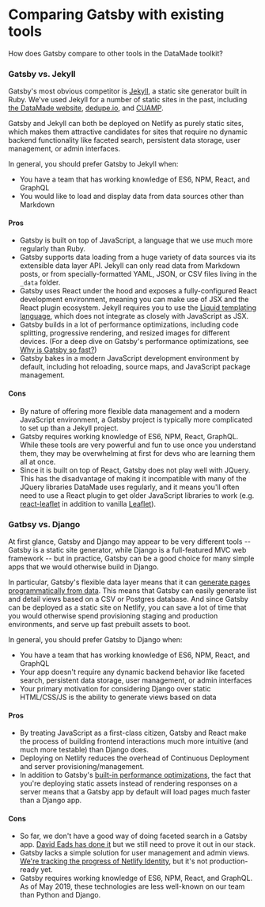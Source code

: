 # Comparing Gatsby with existing tools

How does Gatsby compare to other tools in the DataMade toolkit?

### Gatsby vs. Jekyll

Gatsby's most obvious competitor is [Jekyll](https://jekyllrb.com/), a static site generator built in Ruby. We've used Jekyll for a number of static sites in the past, including [the DataMade website](https://github.com/datamade/datamade.us), [dedupe.io](https://github.com/dedupeio/dedupe.io), and [CUAMP](https://github.com/datamade/CUAMP-live).

Gatsby and Jekyll can both be deployed on Netlify as purely static sites, which makes them attractive candidates for sites that require no dynamic backend functionality like faceted search, persistent data storage, user management, or admin interfaces.

In general, you should prefer Gatsby to Jekyll when:

- You have a team that has working knowledge of ES6, NPM, React, and GraphQL
- You would like to load and display data from data sources other than Markdown

#### Pros

- Gatsby is built on top of JavaScript, a language that we use much more regularly than Ruby.
- Gatsby supports data loading from a huge variety of data sources via its extensible data layer API. Jekyll can only read data from Markdown posts, or from specially-formatted YAML, JSON, or CSV files living in the `_data` folder.
- Gatsby uses React under the hood and exposes a fully-configured React development environment, meaning you can make use of JSX and the React plugin ecosystem. Jekyll requires you to use the [Liquid templating language](https://jekyllrb.com/docs/liquid/), which does not integrate as closely with JavaScript as JSX.
- Gatsby builds in a lot of performance optimizations, including code splitting, progressive rendering, and resized images for different devices. (For a deep dive on Gatsby's performance optimizations, see [Why is Gatsby so fast?](https://www.gatsbyjs.org/blog/2017-09-13-why-is-gatsby-so-fast/))
- Gatsby bakes in a modern JavaScript development environment by default, including hot reloading, source maps, and JavaScript package management.

#### Cons

- By nature of offering more flexible data management and a modern JavaScript environment, a Gatsby project is typically more complicated to set up than a Jekyll project.
- Gatsby requires working knowledge of ES6, NPM, React, GraphQL. While these tools are very powerful and fun to use once you understand them, they may be overwhelming at first for devs who are learning them all at once.
- Since it is built on top of React, Gatsby does not play well with JQuery. This has the disadvantage of making it incompatible with many of the JQuery libraries DataMade uses regularly, and it means you'll often need to use a React plugin to get older JavaScript libraries to work (e.g. [react-leaflet](https://react-leaflet.js.org/) in addition to vanilla [Leaflet](https://leafletjs.com/)).

### Gatbsy vs. Django

At first glance, Gatsby and Django may appear to be very different tools -- Gatsby is a static site generator, while Django is a full-featured MVC web framework -- but in practice, Gatsby can be a good choice for many simple apps that we would otherwise build in Django.

In particular, Gatsby's flexible data layer means that it can [generate pages programmatically from data](https://www.gatsbyjs.org/tutorial/part-seven/). This means that Gatsby can easily generate list and detail views based on a CSV or Postgres database. And since Gatsby can be deployed as a static site on Netlify, you can save a lot of time that you would otherwise spend provisioning staging and production environments, and serve up fast prebuilt assets to boot.

In general, you should prefer Gatsby to Django when:

- You have a team that has working knowledge of ES6, NPM, React, and GraphQL
- Your app doesn't require any dynamic backend behavior like faceted search, persistent data storage, user management, or admin interfaces
- Your primary motivation for considering Django over static HTML/CSS/JS is the ability to generate views based on data

#### Pros

- By treating JavaScript as a first-class citizen, Gatsby and React make the process of building frontend interactions much more intuitive (and much more testable) than Django does.
- Deploying on Netlify reduces the overhead of Continuous Deployment and server provisioning/management.
- In addition to Gatsby's [built-in performance optimizations](https://www.gatsbyjs.org/blog/2017-09-13-why-is-gatsby-so-fast/), the fact that you're deploying static assets instead of rendering responses on a server means that a Gatsby app by default will load pages much faster than a Django app.

#### Cons

- So far, we don't have a good way of doing faceted search in a Gatsby app. [David Eads has done it](https://www.propublica.org/nerds/the-ticket-trap-news-app-front-to-back-david-eads-propublica-illinois) but we still need to prove it out in our stack.
- Gatsby lacks a simple solution for user management and admin views. [We're tracking the progress of Netlify Identity](https://jeancochrane.com/blog/netlify-identity-dealbreakers), but it's not production-ready yet.
- Gatsby requires working knowledge of ES6, NPM, React, and GraphQL. As of May 2019, these technologies are less well-known on our team than Python and Django.
